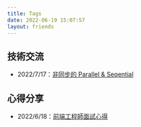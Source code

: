 ```yaml
---
title: Tags
date: 2022-06-19 15:07:57
layout: friends
---
```


## 技術交流
- 2022/7/17：[非同步的 Parallel & Seqential](http://blog.bigface.tw/async_parallel_sequential/)

## 心得分享
- 2022/6/18：[前端工程師面試心得](http://blog.bigface.tw/front-end-interview/)
